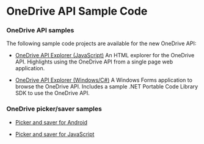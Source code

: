 # OneDrive API Sample Code

### OneDrive API samples
The following sample code projects are available for the new OneDrive API:

* [OneDrive API Explorer (JavaScript)](http://github.com/OneDrive/onedrive-explorer-js)
  An HTML explorer for the OneDrive API. Highlights using the OneDrive API
  from a single page web application.

* [OneDrive API Explorer (Windows/C#)](http://github.com/OneDrive/onedrive-explorer-win)
  A Windows Forms application to browse the OneDrive API. Includes a sample
  .NET Portable Code Library SDK to use the OneDrive API.


### OneDrive picker/saver samples

* [Picker and saver for Android](https://msdn.microsoft.com/EN-US/library/dn833235.aspx)

* [Picker and saver for JavaScript](https://msdn.microsoft.com/en-us/library/dn659733.aspx)
